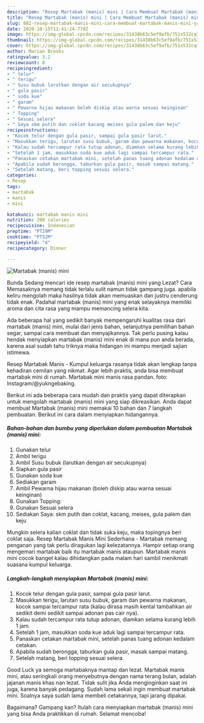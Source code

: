 ```yaml
---
description: "Resep Martabak (manis) mini | Cara Membuat Martabak (manis) mini Yang Mudah Dan Praktis"
title: "Resep Martabak (manis) mini | Cara Membuat Martabak (manis) mini Yang Mudah Dan Praktis"
slug: 882-resep-martabak-manis-mini-cara-membuat-martabak-manis-mini-yang-mudah-dan-praktis
date: 2020-10-15T11:41:24.770Z
image: https://img-global.cpcdn.com/recipes/31438b63c5ef9afb/751x532cq70/martabak-manis-mini-foto-resep-utama.jpg
thumbnail: https://img-global.cpcdn.com/recipes/31438b63c5ef9afb/751x532cq70/martabak-manis-mini-foto-resep-utama.jpg
cover: https://img-global.cpcdn.com/recipes/31438b63c5ef9afb/751x532cq70/martabak-manis-mini-foto-resep-utama.jpg
author: Marian Brooks
ratingvalue: 3.2
reviewcount: 8
recipeingredient:
- " telur"
- " terigu"
- " Susu bubuk larutkan dengan air secukupnya"
- " gula pasir"
- " soda kue"
- " garam"
- " Pewarna hijau makanan boleh diskip atau warna sesuai keinginan"
- " Topping"
- " Sesuai selera"
- " Saya skm putih dan coklat kacang meises gula palem dan keju"
recipeinstructions:
- "Kocok telur dengan gula pasir, sampai gula pasir larut."
- "Masukkan terigu, larutan susu bubuk, garam dan pewarna makanan, kocok sampai tercampur rata (kalau dirasa masih kental tambahkan air sedikit demi sedikit sampai adonan pas cair nya)."
- "Kalau sudah tercampur rata tutup adonan, diamkan selama kurang lebih 1 jam."
- "Setelah 1 jam, masukkan soda kue aduk lagi sampai tercampur rata."
- "Panaskan cetakan martabak mini, setelah panas tuang adonan kedalam cetakan."
- "Apabila sudah berongga, taburkan gula pasir, masak sampai matang."
- "Setelah matang, beri topping sesuai selera."
categories:
- Resep
tags:
- martabak
- manis
- mini

katakunci: martabak manis mini 
nutrition: 200 calories
recipecuisine: Indonesian
preptime: "PT29M"
cooktime: "PT52M"
recipeyield: "4"
recipecategory: Dinner

---
```



![Martabak (manis) mini](https://img-global.cpcdn.com/recipes/31438b63c5ef9afb/751x532cq70/martabak-manis-mini-foto-resep-utama.jpg)

Bunda Sedang mencari ide resep martabak (manis) mini yang Lezat? Cara Memasaknya memang tidak terlalu sulit namun tidak gampang juga. apabila keliru mengolah maka hasilnya tidak akan memuaskan dan justru cenderung tidak enak. Padahal martabak (manis) mini yang enak selayaknya memiliki aroma dan cita rasa yang mampu memancing selera kita.

Ada beberapa hal yang sedikit banyak mempengaruhi kualitas rasa dari martabak (manis) mini, mulai dari jenis bahan, selanjutnya pemilihan bahan segar, sampai cara membuat dan menyajikannya. Tak perlu pusing kalau hendak menyiapkan martabak (manis) mini enak di mana pun anda berada, karena asal sudah tahu triknya maka hidangan ini mampu menjadi sajian istimewa.

Resep Martabak Manis - Kumpul keluarga rasanya tidak akan lengkap tanpa kehadiran cemilan yang nikmat. Agar lebih praktis, anda bisa membuat martabak mini di rumah. Martabak mini manis rasa pandan. foto: Instagram/@yukngebaking.


Berikut ini ada beberapa cara mudah dan praktis yang dapat diterapkan untuk mengolah martabak (manis) mini yang siap dikreasikan. Anda dapat membuat Martabak (manis) mini memakai 10 bahan dan 7 langkah pembuatan. Berikut ini cara dalam menyiapkan hidangannya.

<!--inarticleads1-->

##### Bahan-bahan dan bumbu yang diperlukan dalam pembuatan Martabak (manis) mini:

1. Gunakan  telur
1. Ambil  terigu
1. Ambil  Susu bubuk (larutkan dengan air secukupnya)
1. Siapkan  gula pasir
1. Gunakan  soda kue
1. Sediakan  garam
1. Ambil  Pewarna hijau makanan (boleh diskip atau warna sesuai keinginan)
1. Gunakan  Topping:
1. Gunakan  Sesuai selera
1. Sediakan  Saya: skm putih dan coklat, kacang, meises, gula palem dan keju


Mungkin selera kalian coklat dan tidak suka keju, maka topingnya beri coklat saja. Resep Martabak Manis Mini Sederhana - Martabak memang penganan yang tak perlu diragukan lagi kelezatannya. Hampir setiap orang mengemari martabak baik itu martabak manis ataupun. Martabak manis mini cocok banget kalau dihidangkan pada malam hari sambil menikmati suasana kumpul keluarga. 

<!--inarticleads2-->

##### Langkah-langkah menyiapkan Martabak (manis) mini:

1. Kocok telur dengan gula pasir, sampai gula pasir larut.
1. Masukkan terigu, larutan susu bubuk, garam dan pewarna makanan, kocok sampai tercampur rata (kalau dirasa masih kental tambahkan air sedikit demi sedikit sampai adonan pas cair nya).
1. Kalau sudah tercampur rata tutup adonan, diamkan selama kurang lebih 1 jam.
1. Setelah 1 jam, masukkan soda kue aduk lagi sampai tercampur rata.
1. Panaskan cetakan martabak mini, setelah panas tuang adonan kedalam cetakan.
1. Apabila sudah berongga, taburkan gula pasir, masak sampai matang.
1. Setelah matang, beri topping sesuai selera.


Good Luck ya semoga martabaknya mantap dan lezat. Martabak manis mini, atau seringkali orang menyebutnya dengan nama terang bulan, adalah jajanan manis khas nan lezat. Tidak sulit jika Anda menginginkan saat ini juga, karena banyak pedagang. Sudah lama sekali ingin membuat martabak mini. Soalnya saya sudah lama membeli cetakannya, tapi jarang dipakai. 

Bagaimana? Gampang kan? Itulah cara menyiapkan martabak (manis) mini yang bisa Anda praktikkan di rumah. Selamat mencoba!

